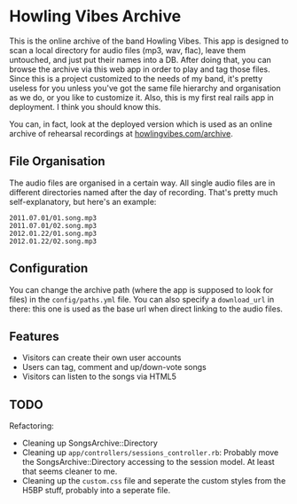 # Howling Vibes Archive

This is the online archive of the band Howling Vibes. This app is designed to
scan a local directory for audio files (mp3, wav, flac), leave them untouched,
and just put their names into a DB. After doing that, you can browse the archive
via this web app in order to play and tag those files. Since this is a project
customized to the needs of my band, it's pretty useless for you unless you've
got the same file hierarchy and organisation as we do, or you like to customize
it. Also, this is my first real rails app in deployment. I think you should know
this.

You can, in fact, look at the deployed version which is used as an online
archive of rehearsal recordings at [howlingvibes.com/archive](http://www.howlingvibes.com/archive).

## File Organisation

The audio files are organised in a certain way. All single audio files are in
different directories named after the day of recording. That's pretty much
self-explanatory, but here's an example:

    2011.07.01/01.song.mp3
    2011.07.01/02.song.mp3
    2012.01.22/01.song.mp3
    2012.01.22/02.song.mp3

## Configuration

You can change the archive path (where the app is supposed to look for files) in
the `config/paths.yml` file. You can also specify a `download_url` in there:
this one is used as the base url when direct linking to the audio files.

## Features

- Visitors can create their own user accounts
- Users can tag, comment and up/down-vote songs
- Visitors can listen to the songs via HTML5 <audio> tag, or by clicking on the
  direct link to the audio file

## TODO

Refactoring: 

- Cleaning up SongsArchive::Directory
- Cleaning up `app/controllers/sessions_controller.rb`: Probably move the
  SongsArchive::Directory accessing to the session model. At least that seems
  cleaner to me.
- Cleaning up the `custom.css` file and seperate the custom styles from the H5BP
  stuff, probably into a seperate file.
